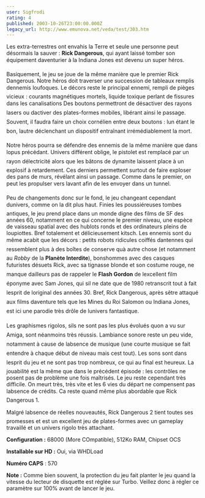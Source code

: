 ```yaml
---
user: Sigfrodi
rating: 4
published: 2003-10-26T23:00:00.000Z
legacy_url: http://www.emunova.net/veda/test/303.htm
---
```

Les extra-terrestres ont envahis la Terre et seule une personne peut désormais la sauver : **Rick Dangerous**, qui ayant laissé tomber son équipement daventurier à la Indiana Jones est devenu un super héros.  

  

Basiquement, le jeu se joue de la même manière que le premier Rick Dangerous. Notre héros doit traverser une succession de tableaux remplis dennemis loufoques. Le décors reste le principal ennemi, rempli de pièges vicieux : courants magnétiques mortels, liquide toxique perlant de fissures dans les canalisations Des boutons permettront de désactiver des rayons lasers ou dactiver des plates-formes mobiles, libérant ainsi le passage. Souvent, il faudra faire un choix cornélien entre deux boutons : lun étant le bon, lautre déclenchant un dispositif entraînant irrémédiablement la mort.  

  

Notre héros pourra se défendre des ennemis de la même manière que dans lopus précédant. Univers différent oblige, le pistolet est remplacé par un rayon délectricité alors que les bâtons de dynamite laissent place à un explosif à retardement. Ces derniers permettent surtout de faire exploser des pans de murs, révélant ainsi un passage. Comme dans le premier, on peut les propulser vers lavant afin de les envoyer dans un tunnel.  

  

Peu de changements donc sur le fond, le jeu changeant cependant dunivers, comme on la dit plus haut. Finies les poussiéreuses tombes antiques, le jeu prend place dans un monde digne des films de SF des années 60, notamment en ce qui concerne le premier niveau, une espèce de vaisseau spatial avec des hublots ronds et des ordinateurs pleins de loupiottes. Bref totalement et délicieusement kitsch. Les ennemis sont du même acabit que les décors : petits robots ridicules coiffés dantennes qui ressemblent plus à des boîtes de conserve quà autre chose (et notamment au _Robby_ de la **Planète Interdite**), bonshommes avec des casques futuristes désuets Rick, avec sa tignasse blonde et son costume rouge, ne manque dailleurs pas de rappeler le **Flash Gordon** de lexcellent film éponyme avec Sam Jones, qui sil ne date que de 1980 retranscrit tout à fait lesprit de loriginal des années 30\. Bref, Rick Dangerous, après sêtre attaqué aux films daventure tels que les Mines du Roi Salomon ou Indiana Jones, est ici une parodie très drôle de lunivers fantastique.  

  

Les graphismes rigolos, sils ne sont pas les plus évolués quon a vu sur Amiga, sont néanmoins très réussis. Lambiance sonore reste un peu vide, notamment à cause de labsence de musique (une courte musique se fait entendre à chaque début de niveau mais cest tout). Les sons sont dans lesprit du jeu et ne sont pas trop nombreux, ce qui au final est heureux. La jouabilité est la même que dans le précédent épisode : les contrôles ne posent pas de problème une fois maîtrisés. Le jeu reste cependant très difficile. On meurt très, très vite et les 6 vies du départ ne compensent pas labsence de crédits. Ca reste quand même plus abordable que Rick Dangerous 1\.  

  

Malgré labsence de réelles nouveautés, Rick Dangerous 2 tient toutes ses promesses et est un excellent jeu de plates-formes avec un gameplay travaillé et un univers rigolo très attachant.  

  

**Configuration :** 68000 (More COmpatible), 512Ko RAM, Chipset OCS  

**Installable sur HD :** Oui, via WHDLoad  

**Numéro CAPS** : 570  

  

**Note :** Comme bien souvent, la protection du jeu fait planter le jeu quand la vitesse du lecteur de disquette est réglée sur Turbo. Veillez donc à régler ce paramètre sur 100% avant de lancer le jeu.
